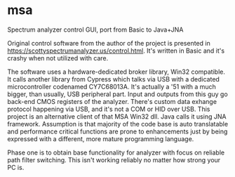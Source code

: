 # msa
Spectrum analyzer control GUI, port from Basic to Java+JNA

Original control software from the author of the project is presented in https://scottyspectrumanalyzer.us/control.html. It's written in Basic and it's crashy when not utilized with care.

The software uses a hardware-dedicated broker library, Win32 compatible. It calls another library from Cypress which talks via USB with a dedicated microcontroller codenamed CY7C68013A. It's actually a '51 with a much bigger, than usually, USB peripheral part. Input and outputs from this guy go back-end CMOS registers of the analyzer. There's custom data exhange protocol happening via USB, and it's not a COM or HID over USB. This project is an alternative client of that MSA Win32 dll. Java calls it using JNA framework.
Assumption is that majority of the code base is auto translatable and performance critical functions are prone to enhancements just by being expressed with a different, more mature programming language.

Phase one is to obtain base functionality for analyzer with focus on reliable path filter switching. This isn't working reliably no matter how strong your PC is.
